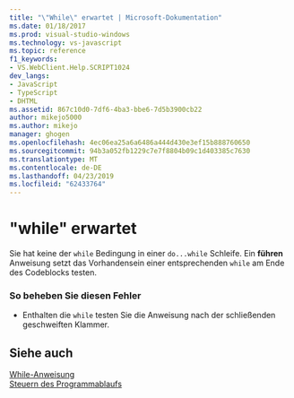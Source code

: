 ```yaml
---
title: "\"While\" erwartet | Microsoft-Dokumentation"
ms.date: 01/18/2017
ms.prod: visual-studio-windows
ms.technology: vs-javascript
ms.topic: reference
f1_keywords:
- VS.WebClient.Help.SCRIPT1024
dev_langs:
- JavaScript
- TypeScript
- DHTML
ms.assetid: 867c10d0-7df6-4ba3-bbe6-7d5b3900cb22
author: mikejo5000
ms.author: mikejo
manager: ghogen
ms.openlocfilehash: 4ec06ea25a6a6486a444d430e3ef15b888760650
ms.sourcegitcommit: 94b3a052fb1229c7e7f8804b09c1d403385c7630
ms.translationtype: MT
ms.contentlocale: de-DE
ms.lasthandoff: 04/23/2019
ms.locfileid: "62433764"
---
```

# <a name="expected-while"></a>"while" erwartet
Sie hat keine der `while` Bedingung in einer `do...while` Schleife. Ein **führen** Anweisung setzt das Vorhandensein einer entsprechenden `while` am Ende des Codeblocks testen.  
  
### <a name="to-correct-this-error"></a>So beheben Sie diesen Fehler  
  
- Enthalten die `while` testen Sie die Anweisung nach der schließenden geschweiften Klammer.  
  
## <a name="see-also"></a>Siehe auch  
 [While-Anweisung](../../javascript/reference/while-statement-javascript.md)   
 [Steuern des Programmablaufs](../../javascript/controlling-program-flow-javascript.md)